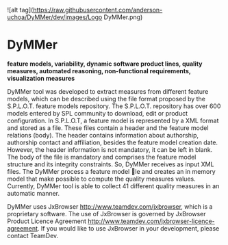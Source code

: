 ![alt tag](https://raw.githubusercontent.com/anderson-uchoa/DyMMer/dev/images/Logo DyMMer.png)


# **DyMMer** #
**feature models, variability, dynamic software product lines, quality measures, automated reasoning, non-functional requirements, visualization measures**

DyMMer tool was developed to extract measures from different feature models, which can be described using the file format proposed by the S.P.L.O.T. feature models repository. The S.P.L.O.T. repository has over 600 models entered by SPL community to download, edit or product configuration. In S.P.L.O.T, a feature model is represented by a XML format and stored as a file. These files contain a header and the feature model relations (body). The header contains information about authorship, authorship contact and affiliation, besides the feature model creation date. However, the header information is not mandatory, it can be left in blank. The body of the file is mandatory and comprises the feature model structure and its integrity constraints. So, DyMMer receives as input XML files. The DyMMer process a feature model le and creates an in memory model that make possible to compute the quality measures values. Currently, DyMMer tool is able to collect 41 different quality measures in an automatic manner.



DyMMer uses JxBrowser http://www.teamdev.com/jxbrowser, which is a proprietary software. The use of JxBrowser is governed by JxBrowser Product Licence Agreement http://www.teamdev.com/jxbrowser-licence-agreement. If you would like to use JxBrowser in your development, please contact TeamDev.
